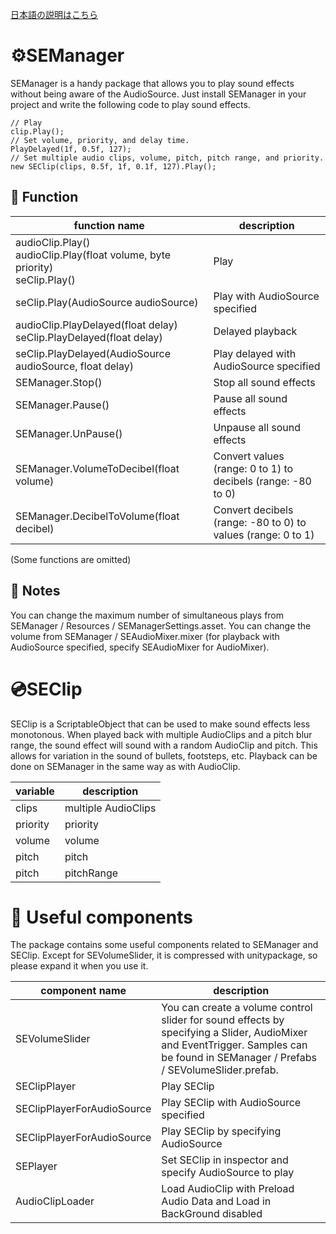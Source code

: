 [日本語の説明はこちら](https://qiita.com/Yamara/private/4caf72e20daea180197d)

# ⚙️SEManager
SEManager is a handy package that allows you to play sound effects without being aware of the AudioSource.
Just install SEManager in your project and write the following code to play sound effects.
``` Sample code.cs
// Play
clip.Play();
// Set volume, priority, and delay time.
PlayDelayed(1f, 0.5f, 127);
// Set multiple audio clips, volume, pitch, pitch range, and priority.
new SEClip(clips, 0.5f, 1f, 0.1f, 127).Play();
````

## 🧮 Function

|function name|description|
|-|-|
|audioClip.Play()<br>audioClip.Play(float volume, byte priority)<br>seClip.Play()|Play|
|seClip.Play(AudioSource audioSource)|Play with AudioSource specified|
|audioClip.PlayDelayed(float delay)<br>seClip.PlayDelayed(float delay)|Delayed playback|
|seClip.PlayDelayed(AudioSource audioSource, float delay)|Play delayed with AudioSource specified|
|SEManager.Stop()|Stop all sound effects|
|SEManager.Pause()|Pause all sound effects|
|SEManager.UnPause()|Unpause all sound effects|
|SEManager.VolumeToDecibel(float volume)|Convert values (range: 0 to 1) to decibels (range: -80 to 0)|
|SEManager.DecibelToVolume(float decibel)|Convert decibels (range: -80 to 0) to values (range: 0 to 1)|

(Some functions are omitted)

## 📝 Notes

You can change the maximum number of simultaneous plays from SEManager / Resources / SEManagerSettings.asset.
You can change the volume from SEManager / SEAudioMixer.mixer (for playback with AudioSource specified, specify SEAudioMixer for AudioMixer).
# 💿SEClip
SEClip is a ScriptableObject that can be used to make sound effects less monotonous. When played back with multiple AudioClips and a pitch blur range, the sound effect will sound with a random AudioClip and pitch. This allows for variation in the sound of bullets, footsteps, etc. Playback can be done on SEManager in the same way as with AudioClip.

|variable|description|
|-|-|
|clips|multiple AudioClips|
|priority|priority|
|volume|volume|
|pitch|pitch|pitchRange
|pitch|pitchRange|pitch blur range|

# 🧰 Useful components
The package contains some useful components related to SEManager and SEClip. Except for SEVolumeSlider, it is compressed with unitypackage, so please expand it when you use it.

|component name|description|
|-|-|
|SEVolumeSlider|You can create a volume control slider for sound effects by specifying a Slider, AudioMixer and EventTrigger. Samples can be found in SEManager / Prefabs / SEVolumeSlider.prefab. |SEClipPlayer
|SEClipPlayer|Play SEClip|
|SEClipPlayerForAudioSource|Play SEClip with AudioSource specified|
|SEClipPlayerForAudioSource|Play SEClip by specifying AudioSource| |SEPlayer|Play SEClip by setting it in the inspector| |SEPlayerForAudioSource|Play SEClip by specifying AudioSource
|SEPlayer|Set SEClip in inspector and specify AudioSource to play| |SEPlayerForAudioSource|Set SEClip in inspector and specify AudioSource to play
| AudioClipLoader | Load AudioClip with Preload Audio Data and Load in BackGround disabled |
